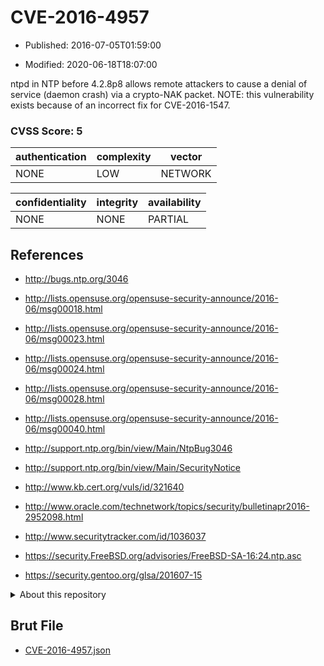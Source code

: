 # CVE-2016-4957

- Published: 2016-07-05T01:59:00

- Modified: 2020-06-18T18:07:00

ntpd in NTP before 4.2.8p8 allows remote attackers to cause a denial of service (daemon crash) via a crypto-NAK packet.  NOTE: this vulnerability exists because of an incorrect fix for CVE-2016-1547.

### CVSS Score: **5**

| authentication | complexity | vector |
| --- | --- | --- |
| NONE | LOW | NETWORK |

| confidentiality | integrity | availability |
| --- | --- | --- |
| NONE | NONE | PARTIAL |

## References

* http://bugs.ntp.org/3046

* http://lists.opensuse.org/opensuse-security-announce/2016-06/msg00018.html

* http://lists.opensuse.org/opensuse-security-announce/2016-06/msg00023.html

* http://lists.opensuse.org/opensuse-security-announce/2016-06/msg00024.html

* http://lists.opensuse.org/opensuse-security-announce/2016-06/msg00028.html

* http://lists.opensuse.org/opensuse-security-announce/2016-06/msg00040.html

* http://support.ntp.org/bin/view/Main/NtpBug3046

* http://support.ntp.org/bin/view/Main/SecurityNotice

* http://www.kb.cert.org/vuls/id/321640

* http://www.oracle.com/technetwork/topics/security/bulletinapr2016-2952098.html

* http://www.securitytracker.com/id/1036037

* https://security.FreeBSD.org/advisories/FreeBSD-SA-16:24.ntp.asc

* https://security.gentoo.org/glsa/201607-15

<details>
<summary>About this repository</summary> 

  This repository is part of the project [Live Hack CVE](https://github.com/Live-Hack-CVE). Main website can be found [www.live-hack.org](https://www.live-hack.org) 
  
  Made by [Sn0wAlice](https://github.com/Sn0wAlice) for the people that care about security and need to have a feed of the latest CVEs. Hope you enjoy it, don't forget to star the repo and follow me on [Twitter](https://twitter.com/Sn0wAlice) and [Github](https://github.com/Sn0wAlice). And that is my [personnal website](https://www.alice-snow.me/)

  - [Home Page](https://github.com/Live-Hack-CVE)
  - [Framework](https://github.com/Live-Hack-CVE/cve-framework)
  - [CVE database](https://github.com/Live-Hack-CVE/full_database)
  - [Changelog](https://github.com/Live-Hack-CVE/Changelog)
</details>

## Brut File

* [CVE-2016-4957.json](https://raw.githubusercontent.com/Live-Hack-CVE/full_database/main/cves/2016/CVE-2016-4957.json)

